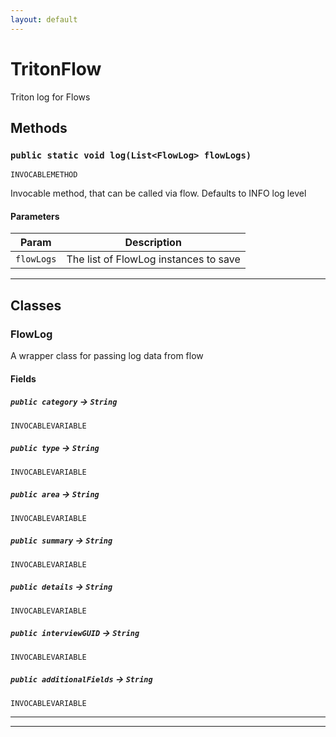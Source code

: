 ```yaml
---
layout: default
---
```

# TritonFlow

Triton log for Flows

## Methods
### `public static void log(List<FlowLog> flowLogs)`

`INVOCABLEMETHOD`

Invocable method, that can be called via flow.
Defaults to INFO log level

#### Parameters

|Param|Description|
|---|---|
|`flowLogs`|The list of FlowLog instances to save|

---
## Classes
### FlowLog

A wrapper class for passing log data from flow

#### Fields

##### `public category` → `String`

`INVOCABLEVARIABLE` 

##### `public type` → `String`

`INVOCABLEVARIABLE` 

##### `public area` → `String`

`INVOCABLEVARIABLE` 

##### `public summary` → `String`

`INVOCABLEVARIABLE` 

##### `public details` → `String`

`INVOCABLEVARIABLE` 

##### `public interviewGUID` → `String`

`INVOCABLEVARIABLE` 

##### `public additionalFields` → `String`

`INVOCABLEVARIABLE` 

---

---

